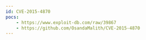 ```yaml
---
id: CVE-2015-4870
pocs: 
    - https://www.exploit-db.com/raw/39867
    - https://github.com/OsandaMalith/CVE-2015-4870
---
```


